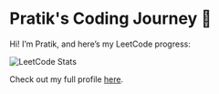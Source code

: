 # Pratik's Coding Journey 🚀

Hi! I’m Pratik, and here’s my LeetCode progress:

![LeetCode Stats](https://leetcode-stats-api.herokuapp.com/PratikSonawane/)

Check out my full profile [here](https://leetcode.com/PratikSonawane/).
